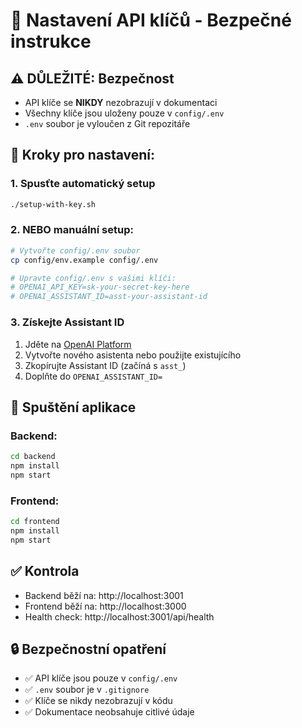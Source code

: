 # 🔑 Nastavení API klíčů - Bezpečné instrukce

## ⚠️ DŮLEŽITÉ: Bezpečnost
- API klíče se **NIKDY** nezobrazují v dokumentaci
- Všechny klíče jsou uloženy pouze v `config/.env`
- `.env` soubor je vyloučen z Git repozitáře

## 📝 Kroky pro nastavení:

### 1. Spusťte automatický setup
```bash
./setup-with-key.sh
```

### 2. NEBO manuální setup:
```bash
# Vytvořte config/.env soubor
cp config/env.example config/.env

# Upravte config/.env s vašimi klíči:
# OPENAI_API_KEY=sk-your-secret-key-here
# OPENAI_ASSISTANT_ID=asst-your-assistant-id
```

### 3. Získejte Assistant ID
1. Jděte na [OpenAI Platform](https://platform.openai.com/assistants)
2. Vytvořte nového asistenta nebo použijte existujícího
3. Zkopírujte Assistant ID (začíná s `asst_`)
4. Doplňte do `OPENAI_ASSISTANT_ID=`

## 🚀 Spuštění aplikace

### Backend:
```bash
cd backend
npm install
npm start
```

### Frontend:
```bash
cd frontend
npm install
npm start
```

## ✅ Kontrola
- Backend běží na: http://localhost:3001
- Frontend běží na: http://localhost:3000
- Health check: http://localhost:3001/api/health

## 🔒 Bezpečnostní opatření
- ✅ API klíče jsou pouze v `config/.env`
- ✅ `.env` soubor je v `.gitignore`
- ✅ Klíče se nikdy nezobrazují v kódu
- ✅ Dokumentace neobsahuje citlivé údaje 